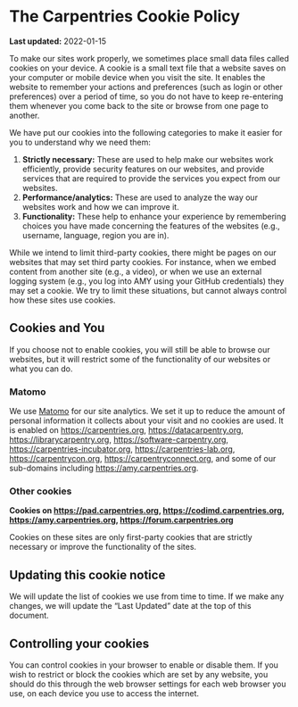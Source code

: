 # The Carpentries Cookie Policy


**Last updated:** 2022-01-15

To make our sites work properly, we sometimes place small data files called cookies on your device. A cookie is a small text file that a website saves on your computer or mobile device when you visit the site. It enables the website to remember your actions and preferences (such as login or other preferences) over a period of time, so you do not have to keep re-entering them whenever you come back to the site or browse from one page to another.
 
We have put our cookies into the following categories to make it easier for you to understand why we need them:
 
1. **Strictly necessary:** These are used to help make our websites work
   efficiently, provide security features on our websites, and provide services
   that are required to provide the services you expect from our websites.
2. **Performance/analytics:** These are used to analyze the way our websites
   work and how we can improve it.
3. **Functionality:** These help to enhance your experience by remembering
   choices you have made concerning the features of the websites (e.g.,
   username, language, region you are in).
   
While we intend to limit third-party cookies, there might be pages on our
websites that may set third party cookies. For instance, when we embed content
from another site (e.g., a video), or when we use an external logging system
(e.g., you log into AMY using your GitHub credentials) they may set a cookie. We
try to limit these situations, but cannot always control how these sites use
cookies.

## Cookies and You
 
If you choose not to enable cookies, you will still be able to browse our
websites, but it will restrict some of the functionality of our websites or what
you can do.


<style>
table th:first-of-type {
    width: 10%;
}
table th:nth-of-type(2) {
    width: 70%;
}
table th:nth-of-type(3) {
    width: 10%;
}
table th:nth-of-type(4) {
    width: 10%;
}
/* We overwrite these classes to ensure the table fits in the page */
.wy-table-responsive table td, .wy-table-responsive table th {
    white-space: normal
}
</style>

### Matomo

We use [Matomo](https://matomo.org/) for our site analytics. We set it up to
reduce the amount of personal information it collects about your visit and no
cookies are used. It is enabled on <https://carpentries.org>,
<https://datacarpentry.org>, <https://librarycarpentry.org>,
<https://software-carpentry.org>, <https://carpentries-incubator.org>,
<https://carpentries-lab.org>, <https://carpentrycon.org>,
<https://carpentryconnect.org>, and some of our sub-domains including
<https://amy.carpentries.org>.

### Other cookies

**Cookies on <https://pad.carpentries.org>, <https://codimd.carpentries.org>, <https://amy.carpentries.org>, <https://forum.carpentries.org>**

Cookies on these sites are only first-party cookies that are strictly necessary or improve the functionality of the sites.


## Updating this cookie notice

We will update the list of cookies we use from time to time. If we make any changes, we will update the “Last Updated” date at the top of this document.
 

## Controlling your cookies
 
You can control cookies in your browser to enable or disable them. If you wish
to restrict or block the cookies which are set by any website, you should do
this through the web browser settings for each web browser you use, on each
device you use to access the internet.
